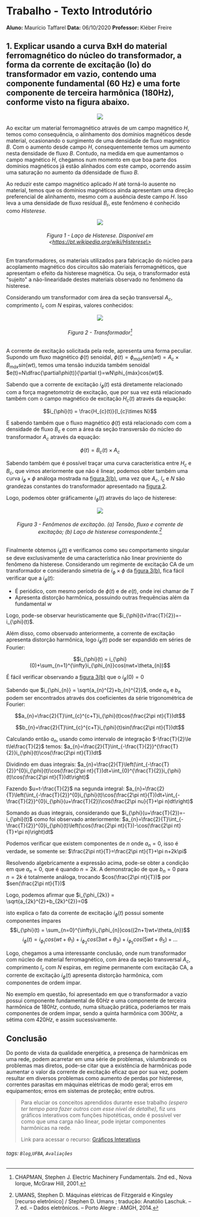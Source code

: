 <!--
title: "Blog"
link: "/blog"
author: taffarel55
date: 22-10-2012
-->

# Trabalho - Texto Introdutório
**Aluno:** Maurício Taffarel
**Data:** 06/10/2020
**Professor:** Kléber Freire

## 1. Explicar usando a curva BxH do material ferromagnético do núcleo do transformador, a forma da corrente de excitação (Io) do transformador em vazio, contendo uma componente fundamental (60 Hz) e uma forte componente de terceira harmônica (180Hz), conforme visto na figura abaixo.

<center>
    
![](https://codimd.s3.shivering-isles.com/demo/uploads/upload_43f2f91bded987575c06390297cd9f0c.png)
    
</center>

Ao excitar um material ferromagnético através de um campo magnético $H$, temos como consequência, o alinhamento dos domínios magnéticos desde material, ocasionando o surgimento de uma densidade de fluxo magnético $B$. Com o aumento desde campo $H$, consequentemente temos um aumento nesta densidade de fluxo $B$. Contudo, na medida em que aumentamos o campo magnético $H$, chegamos num momento em que boa parte dos domínios magnéticos já estão alinhados com este campo, ocorrendo assim uma saturação no aumento da ddensidade de fluxo $B$.

Ao reduzir este campo magnético aplicado $H$ até torná-lo ausente no material, temos que os domínios magnéticos ainda apresentam uma direção preferencial de alinhamento, mesmo com a ausência deste campo $H$. Isso leva a uma densidade de fluxo resídual $B_r$, este fenômeno é conhecido como _Histerese_.

<center>
    
![](https://codimd.s3.shivering-isles.com/demo/uploads/upload_92959701c030bd6623eb697d3ffd735a.png)

###### Figura 1 - Laço de Histerese. Disponível em \<https://pt.wikipedia.org/wiki/Histerese\>
    
</center>
    
Em transformadores, os materiais utilizados para fabricação do núcleo para acoplamento magnético dos circuitos são materiais ferromagnéticos, que apresentam o efeito da histerese magnética. Ou seja, o transformador está "sujeito" a não-linearidade destes materiais observado no fenômeno da histerese.
    
Considerando um transformador com área da seção transversal $A_{c}$, comprimento $l_{c}$ com $N$ espiras, valores conhecidos: 
 
<center>
    
![](https://codimd.s3.shivering-isles.com/demo/uploads/upload_e84e8e185ba0c144fbf82cb87722e747.png)
    
###### Figura 2 - Transformador[^1]
    
</center>   
    
A corrente de excitação solicitada pela rede, apresenta uma forma peculiar. Supondo um fluxo magnético $\phi(t)$ senoidal, $\phi(t)=\phi_{máx}sen(wt)=A_{c}\times B_{máx}sin(wt)$, temos uma tensão induzida também senoidal $e(t)=N\dfrac{\partial\phi(t)}{\partial t}=wN\phi_{máx}cos(wt)$.
    
Sabendo que a corrente de excitação $i_{\phi}(t)$ está diretamente relacionado com a força magnetomotriz de excitação, que por sua vez está relacionado também com o campo magnético de excitação $H_{c}(t)$ através da equação:
    
$$i_{\phi}(t) = \frac{H_{c}(t)}{l_{c}\times N}$$
    
E sabendo também que o fluxo magnético $\phi(t)$ está relacionado com com a densidade de fluxo $B_{c}$ e com a área da seção transversão do núcleo do transformador $A_{c}$ através da equação:
    
$$\phi(t)=B_{c}(t)\times A_{c}$$ 
    
Sabendo também que é possível traçar uma curva característica entre $H_{c}$ e $B_{c}$, que vimos ateriormente que não é linear, podemos obter também uma curva $i_{\phi}\times\phi$ análoga mostrada na [figura 3(b)](#Figura-3---Fen%C3%B4menos-de-excita%C3%A7%C3%A3o-a-Tens%C3%A3o-fluxo-e-corrente-de-excita%C3%A7%C3%A3o-b-La%C3%A7o-de-histerese-correspondente2), uma vez que $A_{c}$, $l_{c}$ e $N$ são grandezas constantes do transformador apresentado na [figura 2](#Figura-2---Transformador1).
    
Logo, podemos obter gráficamente $i_{\phi}(t)$ através do laço de histerese:
    

<center>
    
![](https://codimd.s3.shivering-isles.com/demo/uploads/upload_6c6755b089f662ea55017481755a8927.png)
    
###### Figura 3 - Fenômenos de excitação. (a) Tensão, fluxo e corrente de excitação; (b) Laço de histerese correspondente.[^2]
    
</center>
    
Finalmente obtemos $i_{\phi}(t)$ e verificamos como seu comportamento singular se deve exclusivamente de uma característica não linear proviniente do fenômeno da histerese. Considerando um regimente de excitação CA de um transformador e considerando simetria de $i_{\phi}\times\phi$ da [figura 3(b)](#Figura-3---Fen%C3%B4menos-de-excita%C3%A7%C3%A3o-a-Tens%C3%A3o-fluxo-e-corrente-de-excita%C3%A7%C3%A3o-b-La%C3%A7o-de-histerese-correspondente2), fica fácil verificar que a $i_{\phi}(t)$:
    
- É periódico, com mesmo período de $\phi(t)$ e de $e(t)$, onde irei chamar de $T$
- Apresenta distorção harmônica, possuindo outras frequências além da fundamental $w$
    
Logo, pode-se observar heuristicamente que $i_{\phi}(t+\frac{T}{2})=-i_{\phi}(t)$.
    
Além disso, como observado anteriormente, a corrente de excitação apresenta distorção harmônica, logo $i_{\phi}(t)$ pode ser expandido em séries de Fourier:
    
$$i_{\phi}(t) = i_{\phi}(0)+\sum_{n=1}^{\infty}i_{\phi_{n}}cos(nwt+\theta_{n})$$
    
É fácil verificar observando a [figura 3(b)](#Figura-3---Fen%C3%B4menos-de-excita%C3%A7%C3%A3o-a-Tens%C3%A3o-fluxo-e-corrente-de-excita%C3%A7%C3%A3o-b-La%C3%A7o-de-histerese-correspondente2) que o $i_{\phi}(0)=0$
    
Sabendo que $i_{\phi_{n}} = \sqrt{a_{n}^{2}+b_{n}^{2}}$, onde $a_{n}$ e $b_{n}$ podem ser encontrados através dos coeficientes da série trigonométrica de Fourier:

$$a_{n}=\frac{2}{T}\int_{c}^{c+T}i_{\phi}(t)cos(\frac{2\pi nt}{T})dt$$
    
$$b_{n}=\frac{2}{T}\int_{c}^{c+T}i_{\phi}(t)sin(\frac{2\pi nt}{T})dt$$
    
Calculando então $a_{n}$, usando como intervalo de integração $-\frac{T}{2}\le t\le\frac{T}{2}$ temos:
$a_{n}=\frac{2}{T}\int_{-\frac{T}{2}}^{\frac{T}{2}}i_{\phi}(t)\cos(\frac{2\pi nt}{T})dt$
    
Dividindo em duas integrais:
$a_{n}=\frac{2}{T}\left(\int_{-\frac{T}{2}}^{0}i_{\phi}(t)\cos(\frac{2\pi nt}{T})dt+\int_{0}^{\frac{T}{2}}i_{\phi}(t)\cos(\frac{2\pi nt}{T})dt\right)$
    
Fazendo $u=t-\frac{T}{2}$ na segunda integral:
$a_{n}=\frac{2}{T}\left(\int_{-\frac{T}{2}}^{0}i_{\phi}(t)\cos(\frac{2\pi nt}{T})dt+\int_{-\frac{T}{2}}^{0}i_{\phi}(u+\frac{T}{2})\cos(\frac{2\pi nu}{T}+\pi n)dt\right)$
    
Somando as duas integrais, considerando que $i_{\phi}(u+\frac{T}{2})=-i_{\phi}(t)$ como foi observado anteriormente:
$a_{n}=\frac{2}{T}\int_{-\frac{T}{2}}^{0}i_{\phi}(t)\left(\cos(\frac{2\pi nt}{T})-\cos(\frac{2\pi nt}{T}+\pi n)\right)dt$
    
Podemos verificar que existem componentes de $n$ onde $a_{n}=0$, isso é verdade, se somente se:
$\frac{2\pi nt}{T}=\frac{2\pi nt}{T}+\pi n+2k\pi$

Resolvendo algebricamente a expressão acima, pode-se obter a condição em que $a_{n}=0$, que é quando $n=2k$. A demonstração de que $b_{n} = 0$ para $n=2k$ é totalmente análoga, trocando $cos(\frac{2\pi nt}{T})$ por $sen(\frac{2\pi nt}{T})$
   
Logo, podemos afirmar que $i_{\phi_{2k}} = \sqrt{a_{2k}^{2}+b_{2k}^{2}}=0$
    
isto explica o fato da corrente de excitação $i_{\phi}(t)$ possui somente componentes ímpares
$$i_{\phi}(t) = \sum_{n=0}^{\infty}i_{\phi_{n}}cos((2n+1)wt+\theta_{n})$$
$$i_{\phi}(t) = 
i_{\phi_{1}}cos(wt+\theta_{1})+
i_{\phi_{3}}cos(3wt+\theta_{3})+
i_{\phi_{5}}cos(5wt+\theta_{5})+...
$$
    
Logo, chegamos a uma interessante conclusão, onde  num transformador com núcleo de material ferromagnético, com área da seção transversal $A_{c}$, comprimento $l_{c}$ com $N$ espiras, em regime permanente com excitação CA, a corrente de excitação $i_{\phi}(t)$ apresenta distorção harmônica, com componentes de ordem ímpar. 
    
No exemplo em questão, foi apresentado em que o transformador a vazio possui componente fundamental de $60Hz$ e uma componente de terceira harmônica de $180Hz$, contudo, numa situação prática, poderiamos ter mais componentes de ordem ímpar, sendo a quinta harmônica com $300Hz$, a sétima com $420Hz$, e assim sucessivamente.
    
## Conclusão
Do ponto de vista da qualidade energética, a presença de harmônicas em uma rede, podem acarretar em uma série de problemas, vislumbrando os problemas mas diretos, pode-se citar que a existência de harmônicas pode aumentar o valor da corrente de excitação eficaz que por sua vez, podem resultar em diversos problemas como aumento de perdas por histerese, correntes parasitas em máquinas elétricas de modo geral; erros em equipamentos; erros em sistemas de proteção; entre outros.
    
> Para eluciar os conceitos aprendidos durante esse trabalho _(espero ter tempo para fazer outros com esse nível de detalhe)_, fiz uns gráficos interativos com funções hipotéticas, onde é possível ver como que uma carga não linear, pode injetar componentes harmônicas na rede.
>
> Link para acessar o recurso: [Gráficos Interativos](https://www.desmos.com/calculator/l2jbmdl3lh)

###### tags: `Blog`,`UFBA`, `Avaliações`
    
[^1]: CHAPMAN, Stephen J. Electric Machinery Fundamentals. 2nd ed., Nova Iorque, McGraw Hill, 2001.

[^2]: UMANS, Stephen D. Máquinas elétricas de Fitzgerald e Kingsley [recurso eletrônico] / Stephen D. Umans ; tradução: Anatólio Laschuk. – 7. ed. – Dados eletrônicos. – Porto Alegre : AMGH, 2014.

